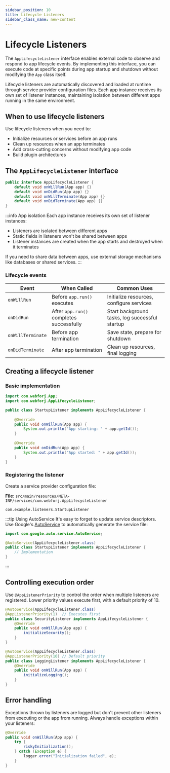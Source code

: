 ```yaml
---
sidebar_position: 10
title: Lifecycle Listeners
sidebar_class_name: new-content
---
```


<!-- vale off -->
# Lifecycle Listeners <DocChip chip='since' label='25.02' />
<!-- vale on -->

The `AppLifecycleListener` interface enables external code to observe and respond to app lifecycle events. By implementing this interface, you can execute code at specific points during app startup and shutdown without modifying the `App` class itself.

Lifecycle listeners are automatically discovered and loaded at runtime through service provider configuration files. Each app instance receives its own set of listener instances, maintaining isolation between different apps running in the same environment.

## When to use lifecycle listeners

Use lifecycle listeners when you need to:
- Initialize resources or services before an app runs
- Clean up resources when an app terminates  
- Add cross-cutting concerns without modifying app code
- Build plugin architectures

## The `AppLifecycleListener` interface

```java title="AppLifecycleListener.java"
public interface AppLifecycleListener {
    default void onWillRun(App app) {}
    default void onDidRun(App app) {}
    default void onWillTerminate(App app) {}
    default void onDidTerminate(App app) {}
}
```

:::info App isolation
Each app instance receives its own set of listener instances:
- Listeners are isolated between different apps
- Static fields in listeners won't be shared between apps
- Listener instances are created when the app starts and destroyed when it terminates

If you need to share data between apps, use external storage mechanisms like databases or shared services.
:::

### Lifecycle events

| Event | When Called | Common Uses |
|-------|-------------|-------------|
| `onWillRun` | Before `app.run()` executes | Initialize resources, configure services |
| `onDidRun` | After `app.run()` completes successfully | Start background tasks, log successful startup |
| `onWillTerminate` | Before app termination | Save state, prepare for shutdown |
| `onDidTerminate` | After app termination | Clean up resources, final logging |

## Creating a lifecycle listener

### Basic implementation

```java title="StartupListener.java"
import com.webforj.App;
import com.webforj.AppLifecycleListener;

public class StartupListener implements AppLifecycleListener {
    
    @Override
    public void onWillRun(App app) {
        System.out.println("App starting: " + app.getId());
    }
    
    @Override
    public void onDidRun(App app) {
        System.out.println("App started: " + app.getId());
    }
}
```

### Registering the listener

Create a service provider configuration file:

**File**: `src/main/resources/META-INF/services/com.webforj.AppLifecycleListener`

```
com.example.listeners.StartupListener
```

:::tip Using AutoService
It's easy to forget to update service descriptors. Use Google's [AutoService](https://github.com/google/auto/blob/main/service/README.md) to automatically generate the service file:

```java title="StartupListener.java"
import com.google.auto.service.AutoService;

@AutoService(AppLifecycleListener.class)
public class StartupListener implements AppLifecycleListener {
    // Implementation
}
```
:::

## Controlling execution order

Use `@AppListenerPriority` to control the order when multiple listeners are registered. Lower priority values execute first, with a default priority of 10.

```java title="SecurityListener.java"
@AutoService(AppLifecycleListener.class)
@AppListenerPriority(1)  // Executes first
public class SecurityListener implements AppLifecycleListener {
    @Override
    public void onWillRun(App app) {
        initializeSecurity();
    }
}

@AutoService(AppLifecycleListener.class)
@AppListenerPriority(10) // Default priority
public class LoggingListener implements AppLifecycleListener {
    @Override
    public void onWillRun(App app) {
        initializeLogging();
    }
}
```

## Error handling

Exceptions thrown by listeners are logged but don't prevent other listeners from executing or the app from running. Always handle exceptions within your listeners:

```java title="Error handling example"
@Override
public void onWillRun(App app) {
    try {
        riskyInitialization();
    } catch (Exception e) {
        logger.error("Initialization failed", e);
    }
}
```